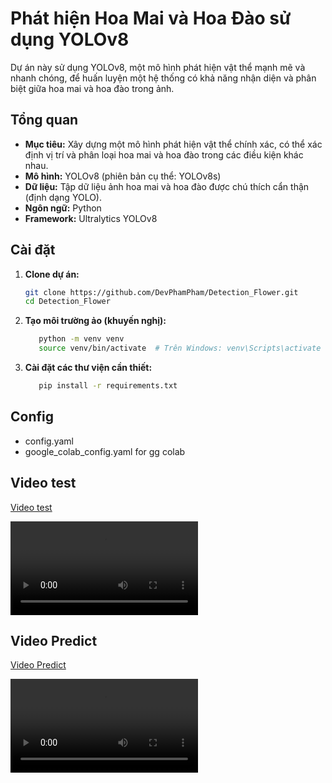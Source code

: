 # Phát hiện Hoa Mai và Hoa Đào sử dụng YOLOv8

Dự án này sử dụng YOLOv8, một mô hình phát hiện vật thể mạnh mẽ và nhanh chóng, để huấn luyện một hệ thống có khả năng nhận diện và phân biệt giữa hoa mai và hoa đào trong ảnh.

## Tổng quan

* **Mục tiêu:** Xây dựng một mô hình phát hiện vật thể chính xác, có thể xác định vị trí và phân loại hoa mai và hoa đào trong các điều kiện khác nhau.
* **Mô hình:** YOLOv8 (phiên bản cụ thể: YOLOv8s)
* **Dữ liệu:** Tập dữ liệu ảnh hoa mai và hoa đào được chú thích cẩn thận (định dạng YOLO).
* **Ngôn ngữ:** Python
* **Framework:** Ultralytics YOLOv8

## Cài đặt

1. **Clone dự án:**
   ```bash
   git clone https://github.com/DevPhamPham/Detection_Flower.git
   cd Detection_Flower
   ```

2. **Tạo môi trường ảo (khuyến nghị):**
   ```bash
      python -m venv venv
      source venv/bin/activate  # Trên Windows: venv\Scripts\activate
   ```

2. **Cài đặt các thư viện cần thiết:**
   ```bash
      pip install -r requirements.txt
   ```

## Config

- config.yaml
- google_colab_config.yaml for gg colab

## Video test

[Video test](predict.mp4)

<video width="auto" height="auto" controls>
  <source src="predict.mp4" type="video/mp4">
  Trình duyệt của bạn không hỗ trợ thẻ video.
</video>

## Video Predict

[Video Predict](predict_out.mp4.mp4)

<video width="auto" height="auto" controls>
  <source src="predict_out.mp4" type="video/mp4">
  Trình duyệt của bạn không hỗ trợ thẻ video.
</video>

